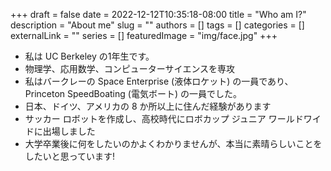 +++ 
draft = false
date = 2022-12-12T10:35:18-08:00
title = "Who am I?"
description = "About me"
slug = ""
authors = []
tags = []
categories = []
externalLink = ""
series = []
featuredImage = "img/face.jpg"
+++

- 私は UC Berkeley の1年生です。
- 物理学、応用数学、コンピューターサイエンスを専攻
- 私はバークレーの Space Enterprise (液体ロケット) の一員であり、Princeton SpeedBoating (電気ボート) の一員でした。
- 日本、ドイツ、アメリカの 8 か所以上に住んだ経験があります
- サッカー ロボットを作成し、高校時代にロボカップ ジュニア ワールドワイドに出場しました
- 大学卒業後に何をしたいのかよくわかりませんが、本当に素晴らしいことをしたいと思っています!